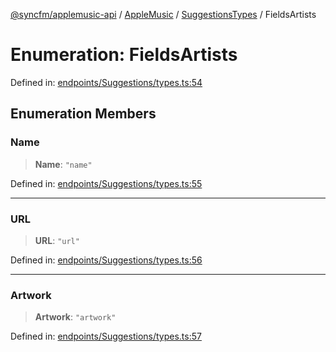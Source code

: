 [@syncfm/applemusic-api](../../../../../../globals.md) / [AppleMusic](../../../index.md) / [SuggestionsTypes](../index.md) / FieldsArtists

# Enumeration: FieldsArtists

Defined in: [endpoints/Suggestions/types.ts:54](https://github.com/sync-fm/applemusic-api/blob/a6a8471d4d51a41f6bd8af9d95c8abf0126e10f4/src/endpoints/Suggestions/types.ts#L54)

## Enumeration Members

### Name

> **Name**: `"name"`

Defined in: [endpoints/Suggestions/types.ts:55](https://github.com/sync-fm/applemusic-api/blob/a6a8471d4d51a41f6bd8af9d95c8abf0126e10f4/src/endpoints/Suggestions/types.ts#L55)

***

### URL

> **URL**: `"url"`

Defined in: [endpoints/Suggestions/types.ts:56](https://github.com/sync-fm/applemusic-api/blob/a6a8471d4d51a41f6bd8af9d95c8abf0126e10f4/src/endpoints/Suggestions/types.ts#L56)

***

### Artwork

> **Artwork**: `"artwork"`

Defined in: [endpoints/Suggestions/types.ts:57](https://github.com/sync-fm/applemusic-api/blob/a6a8471d4d51a41f6bd8af9d95c8abf0126e10f4/src/endpoints/Suggestions/types.ts#L57)
